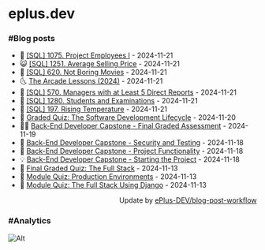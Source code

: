 # eplus.dev

### #Blog posts

<!-- BLOG-POST-LIST:START -->
 - 🧰 [[SQL] 1075. Project Employees I](https://eplus.dev/sql-1075-project-employees-i) - 2024-11-21
 - 😺 [[SQL] 1251. Average Selling Price](https://eplus.dev/sql-1251-average-selling-price) - 2024-11-21
 - 🗽 [[SQL] 620. Not Boring Movies](https://eplus.dev/sql-620-not-boring-movies) - 2024-11-21
 - 🌜 [The Arcade Lessons &lpar;2024&rpar;](https://eplus.dev/the-arcade-lessons-2024) - 2024-11-21
 - 📝 [[SQL] 570. Managers with at Least 5 Direct Reports](https://eplus.dev/sql-570-managers-with-at-least-5-direct-reports) - 2024-11-21
 - 🚀 [[SQL] 1280. Students and Examinations](https://eplus.dev/sql-1280-students-and-examinations) - 2024-11-21
 - 💼 [[SQL] 197. Rising Temperature](https://eplus.dev/sql-197-rising-temperature) - 2024-11-21
 - 🦣 [Graded Quiz: The Software Development Lifecycle](https://eplus.dev/graded-quiz-the-software-development-lifecycle) - 2024-11-20
 - 👨‍🏫 [Back-End Developer Capstone - Final Graded Assessment](https://eplus.dev/back-end-developer-capstone-final-graded-assessment) - 2024-11-19
 - 🔭 [Back-End Developer Capstone - Security and Testing](https://eplus.dev/back-end-developer-capstone-security-and-testing) - 2024-11-18
 - 🤡 [Back-End Developer Capstone - Project Functionality](https://eplus.dev/back-end-developer-capstone-project-functionality) - 2024-11-18
 - 💡 [Back-End Developer Capstone - Starting the Project](https://eplus.dev/back-end-developer-capstone-starting-the-project) - 2024-11-18
 - 🦣 [Final Graded Quiz: The Full Stack](https://eplus.dev/final-graded-quiz-the-full-stack) - 2024-11-13
 - 💪 [Module Quiz: Production Environments](https://eplus.dev/module-quiz-production-environments) - 2024-11-13
 - 🤡 [Module Quiz: The Full Stack Using Django](https://eplus.dev/module-quiz-the-full-stack-using-django) - 2024-11-13<!-- BLOG-POST-LIST:END -->

<div align="right">
  Update by <a target="_blank"
    href="https://github.com/ePlus-DEV/blog-post-workflow">ePlus-DEV/blog-post-workflow</a>
</div>

### #Analytics
![Alt](https://repobeats.axiom.co/api/embed/9990f7cddfbad8d834990b10ccad05f81ac1096f.svg "Repobeats analytics image")
